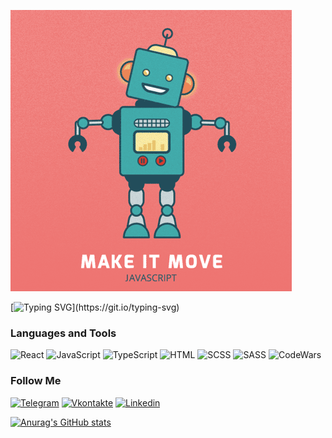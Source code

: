 ![Header](https://github.com/IlyaGoncharovY/IlyaGoncharovY/blob/main/assets/javascript.gif)

[![Typing SVG](https://readme-typing-svg.herokuapp.com/?lines=Hi!!+welcome+to+goncharovIlya+gitHub+profile!)](https://git.io/typing-svg)
### Languages and Tools
![React](https://img.shields.io/badge/-React-090909?style=for-the-badge&logo=React)
![JavaScript](https://img.shields.io/badge/-JavaSCript-090909?style=for-the-badge&logo=JavaScript)
![TypeScript](https://img.shields.io/badge/-TypeScript-090909?style=for-the-badge&logo=TypeScript)
![HTML](https://img.shields.io/badge/-HTML-090909?style=for-the-badge&logo=html5)
![SCSS](https://img.shields.io/badge/-SCSS-090909?style=for-the-badge&logo=cssmodules)
![SASS](https://img.shields.io/badge/-sass-090909?style=for-the-badge&logo=sass)
![CodeWars](https://img.shields.io/badge/-CodeWars-090909?style=for-the-badge&logo=CodeWars)

### Follow Me
[![Telegram](https://img.shields.io/badge/-Telegram-090909?style=for-the-badge&logo=telegram)](https://t.me/ilyaGoncharov93)
[![Vkontakte](https://img.shields.io/badge/-Vkontakte-090909?style=for-the-badge&logo=VK)](https://vk.com/id11490406)
[![Linkedin](https://img.shields.io/badge/-Linkedin-090909?style=for-the-badge&logo=linkedin)](https://www.linkedin.com/in/илья-гончаров-345424241/)


[![Anurag's GitHub stats](https://github-readme-stats.vercel.app/api?username=IlyaGoncharovY&show_icons=true)](https://github.com/IlyaGoncharovY/github-readme-stats)
